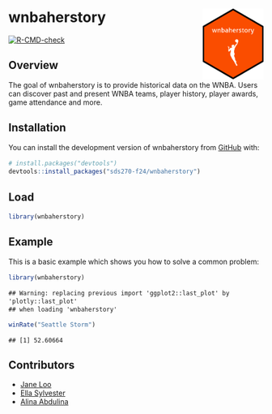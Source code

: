 
<!-- README.md is generated from README.Rmd. Please edit that file -->

# wnbaherstory <img src="data-raw/wnbaherstory.png" align="right" height="139"/>

<!-- badges: start -->

[![R-CMD-check](https://github.com/sds270-f24/wnbaherstory/actions/workflows/R-CMD-check.yaml/badge.svg)](https://github.com/sds270-f24/wnbaherstory/actions/workflows/R-CMD-check.yaml)
<!-- badges: end -->

## Overview

The goal of wnbaherstory is to provide historical data on the WNBA.
Users can discover past and present WNBA teams, player history, player
awards, game attendance and more.

## Installation

You can install the development version of wnbaherstory from
[GitHub](https://github.com/) with:

``` r
# install.packages("devtools")
devtools::install_packages("sds270-f24/wnbaherstory")
```

## Load

``` r
library(wnbaherstory)
```

## Example

This is a basic example which shows you how to solve a common problem:

``` r
library(wnbaherstory)
```

    ## Warning: replacing previous import 'ggplot2::last_plot' by 'plotly::last_plot'
    ## when loading 'wnbaherstory'

``` r
winRate("Seattle Storm")
```

    ## [1] 52.60664

## Contributors

- [Jane Loo](https://github.com/janeloo10)
- [Ella Sylvester](https://github.com/esylvester04)
- [Alina Abdulina](https://github.com/AlinaAbdulina)
